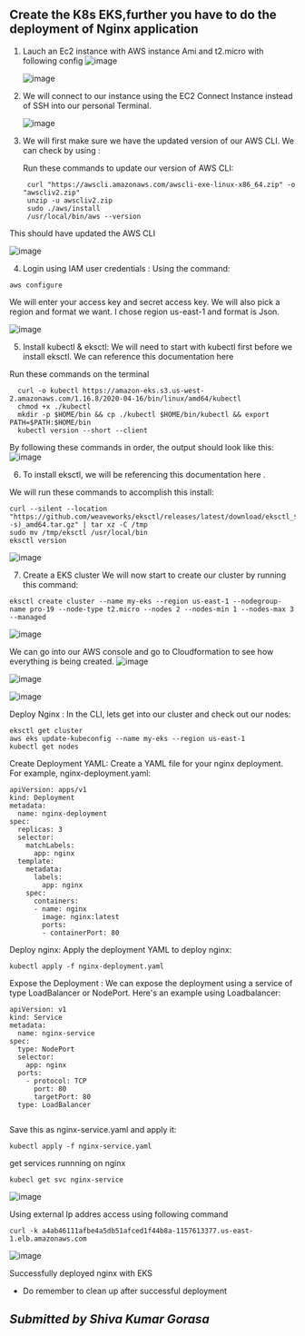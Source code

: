 ## Create the K8s EKS,further you have to do the deployment of Nginx application

1. Lauch an Ec2 instance with AWS instance Ami and t2.micro with following config
   ![image](https://github.com/shivagorasa/DevopsZen/assets/97184376/745583c7-af2e-4d15-8c42-d8c206265396)

   ![image](https://github.com/shivagorasa/DevopsZen/assets/97184376/950f9b64-2084-45b2-b433-93233a23e3ee)

2. We will connect to our instance using the EC2 Connect Instance instead of SSH into our personal Terminal.

   ![image](https://github.com/shivagorasa/DevopsZen/assets/97184376/df4d5a9b-d6ab-42e8-9f0a-fbd584e3ec4a)

3. We will first make sure we have the updated version of our AWS CLI. We can check by using :

   Run these commands to update our version of AWS CLI:

   ```
    curl "https://awscli.amazonaws.com/awscli-exe-linux-x86_64.zip" -o "awscliv2.zip"
    unzip -u awscliv2.zip
    sudo ./aws/install
    /usr/local/bin/aws --version
   ```
  This should have updated the AWS CLI
  
  ![image](https://github.com/shivagorasa/DevopsZen/assets/97184376/fc07cca3-2417-4e5a-9d6b-6aed1ba15152)


4. Login using IAM user credentials :
Using the command:
```
aws configure
```
We will enter your access key and secret access key. We will also pick a region and format we want. I chose region us-east-1 and format is Json.

![image](https://github.com/shivagorasa/DevopsZen/assets/97184376/a395c83c-4099-4202-af03-6d1efffc8053)

5. Install kubectl & eksctl:
  We will need to start with kubectl first before we install eksctl. We can reference this documentation here

  Run these commands on the terminal
```
  curl -o kubectl https://amazon-eks.s3.us-west-2.amazonaws.com/1.16.8/2020-04-16/bin/linux/amd64/kubectl
  chmod +x ./kubectl
  mkdir -p $HOME/bin && cp ./kubectl $HOME/bin/kubectl && export PATH=$PATH:$HOME/bin
  kubectl version --short --client
```
  By following these commands in order, the output should look like this:
  ![image](https://github.com/shivagorasa/DevopsZen/assets/97184376/d764c07c-430d-4bc9-9075-713836c2c542)

6. To install eksctl, we will be referencing this documentation here .

  We will run these commands to accomplish this install:
  
  ```
  curl --silent --location "https://github.com/weaveworks/eksctl/releases/latest/download/eksctl_$(uname -s)_amd64.tar.gz" | tar xz -C /tmp
  sudo mv /tmp/eksctl /usr/local/bin
  eksctl version
  ```
  ![image](https://github.com/shivagorasa/DevopsZen/assets/97184376/ca468e1d-3822-4e82-b280-aaf7418ffc2e)

7. Create a EKS cluster
  We will now start to create our cluster by running this command:
```
eksctl create cluster --name my-eks --region us-east-1 --nodegroup-name pro-19 --node-type t2.micro --nodes 2 --nodes-min 1 --nodes-max 3 --managed 

```
![image](https://github.com/shivagorasa/DevopsZen/assets/97184376/ca66b34a-b080-44dd-82e8-a9d19b594110)

We can go into our AWS console and go to Cloudformation to see how everything is being created.
![image](https://github.com/shivagorasa/DevopsZen/assets/97184376/9eade58e-a61b-44b8-8060-2c0ac0a48c5c)

![image](https://github.com/shivagorasa/DevopsZen/assets/97184376/78fdb377-aef3-40b1-8744-33b0e690c156)

![image](https://github.com/shivagorasa/DevopsZen/assets/97184376/a3d66255-c8cf-4fa0-ae8a-4c4af32988dd)

Deploy Nginx :
In the CLI, lets get into our cluster and check out our nodes:

```
eksctl get cluster
aws eks update-kubeconfig --name my-eks --region us-east-1
kubectl get nodes
```

Create Deployment YAML:
Create a YAML file for your nginx deployment. For example, nginx-deployment.yaml:

```
apiVersion: apps/v1
kind: Deployment
metadata:
  name: nginx-deployment
spec:
  replicas: 3
  selector:
    matchLabels:
      app: nginx
  template:
    metadata:
      labels:
        app: nginx
    spec:
      containers:
      - name: nginx
        image: nginx:latest
        ports:
        - containerPort: 80
```
Deploy nginx:
Apply the deployment YAML to deploy nginx:
```
kubectl apply -f nginx-deployment.yaml
```

Expose the Deployment :
We can expose the deployment using a service of type LoadBalancer or NodePort. Here's an example using Loadbalancer:

```
apiVersion: v1
kind: Service
metadata:
  name: nginx-service
spec:
  type: NodePort
  selector:
    app: nginx
  ports:
    - protocol: TCP
      port: 80
      targetPort: 80
  type: LoadBalancer
    
```
Save this as nginx-service.yaml and apply it:
```
kubectl apply -f nginx-service.yaml
```

get services runnning on nginx
```
kubecl get svc nginx-service
```
![image](https://github.com/shivagorasa/DevopsZen/assets/97184376/f1dd2bf0-0a2d-4c2b-ad27-8044442ca853)

Using external Ip addres access using following command
```
curl -k a4ab46111afbe4a5db51afced1f44b8a-1157613377.us-east-1.elb.amazonaws.com
```
![image](https://github.com/shivagorasa/DevopsZen/assets/97184376/eb5d235b-3502-4fb2-80b3-8e9a561995e0)

Successfully deployed nginx with EKS 

* Do remember to clean up after successful deployment

## _Submitted by Shiva Kumar Gorasa_







